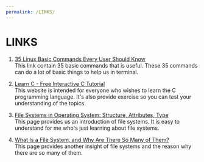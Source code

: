 ```yaml
---
permalink: /LINKS/
---
```


# LINKS

1. [35 Linux Basic Commands Every User Should Know](https://www.hostinger.com/tutorials/linux-commands)<br>
This link contain 35 basic commands that is useful. These 35 commands can do a lot of basic things to help us in terminal.

2. [Learn C - Free Interactive C Tutorial](https://www.learn-c.org)<br>
This website is intended for everyone who wishes to learn the C programming language. It's also provide exercise so you can test your understanding of the topics.

3. [File Systems in Operating System: Structure, Attributes, Type](https://www.guru99.com/file-systems-operating-system.html)<br>
This page provides us an introduction of file systems. It is easy to understand for me who's just learning about file systems. 

4. [What Is a File System, and Why Are There So Many of Them?](https://www.howtogeek.com/196051/htg-explains-what-is-a-file-system-and-why-are-there-so-many-of-them/)<br>
This page provides another insight of file systems and the reason why there are so many of them.
